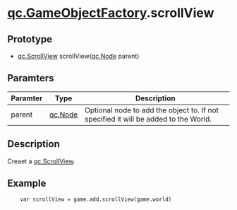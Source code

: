 # [qc.GameObjectFactory](GameObjectFactory.md).scrollView

## Prototype
* [qc.ScrollView](CScrollView.md) scrollView([qc.Node](CNode.md) parent)

## Paramters
| Paramter | Type | Description |
| ----------- | ----------- | ----------- |
| parent | [qc.Node](CNode.md) | Optional node to add the object to. If not specified it will be added to the World. |

## Description
Creaet a [qc.ScrollView](CScrollView.md).

## Example
````
    var scrollView = game.add.scrollView(game.world)
````
